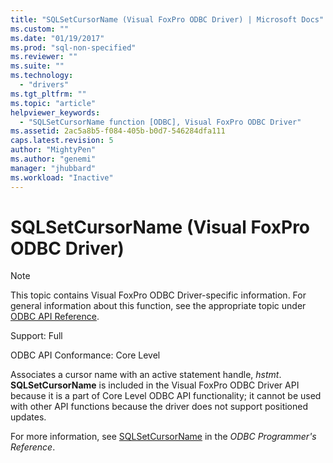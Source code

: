 ```yaml
---
title: "SQLSetCursorName (Visual FoxPro ODBC Driver) | Microsoft Docs"
ms.custom: ""
ms.date: "01/19/2017"
ms.prod: "sql-non-specified"
ms.reviewer: ""
ms.suite: ""
ms.technology: 
  - "drivers"
ms.tgt_pltfrm: ""
ms.topic: "article"
helpviewer_keywords: 
  - "SQLSetCursorName function [ODBC], Visual FoxPro ODBC Driver"
ms.assetid: 2ac5a8b5-f084-405b-b0d7-546284dfa111
caps.latest.revision: 5
author: "MightyPen"
ms.author: "genemi"
manager: "jhubbard"
ms.workload: "Inactive"
---
```

# SQLSetCursorName (Visual FoxPro ODBC Driver)
> [!NOTE]  
>  This topic contains Visual FoxPro ODBC Driver-specific information. For general information about this function, see the appropriate topic under [ODBC API Reference](../../odbc/reference/syntax/odbc-api-reference.md).  
  
 Support: Full  
  
 ODBC API Conformance: Core Level  
  
 Associates a cursor name with an active statement handle, *hstmt*. **SQLSetCursorName** is included in the Visual FoxPro ODBC Driver API because it is a part of Core Level ODBC API functionality; it cannot be used with other API functions because the driver does not support positioned updates.  
  
 For more information, see [SQLSetCursorName](../../odbc/reference/syntax/sqlsetcursorname-function.md) in the *ODBC Programmer's Reference*.
